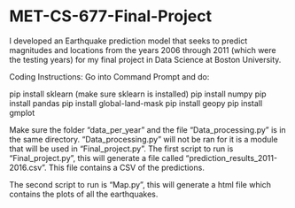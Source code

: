 # MET-CS-677-Final-Project
I developed an Earthquake prediction model that seeks to predict magnitudes and locations from the years 2006 through 2011 (which were the testing years) for my final project in Data Science at Boston University.

Coding Instructions:
Go into Command Prompt and do:

pip install sklearn (make sure sklearn is installed)
pip install numpy
pip install pandas
pip install global-land-mask 
pip install geopy 
pip install gmplot 

Make sure the folder “data_per_year” and the file “Data_processing.py” is in the same directory. 
“Data_processing.py” will not be ran for it is a module that will be used in “Final_project.py”.
The first script to run is “Final_project.py”, this will generate a file called “prediction_results_2011-2016.csv”. This file contains a CSV of the predictions.

The second script to run is “Map.py”, this will generate a html file which contains the plots of all the earthquakes. 



